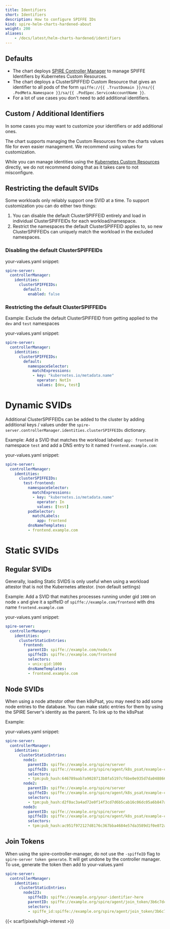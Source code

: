 ```yaml
---
title: Identifiers
short: Identifiers
description: How to configure SPIFFE IDs
kind: spire-helm-charts-hardened-about
weight: 200
aliases:
    - /docs/latest/helm-charts-hardened/identifiers
---
```


## Defaults

- The chart deploys [SPIRE Controller Manager](https://github.com/spiffe/spire-controller-manager) to manage SPIFFE Identifiers by Kubernetes Custom Resources.
- The chart deploys a ClusterSPIFFEID Custom Resource that gives an identifier to all pods of the form `spiffe://{{ .TrustDomain }}/ns/{{ .PodMeta.Namespace }}/sa/{{ .PodSpec.ServiceAccountName }}`.
- For a lot of use cases you don't need to add additional identifiers.

## Custom / Additional Identifiers

In some cases you may want to customize your identifiers or add additional ones.

The chart supports managing the Custom Resources from the charts values file for even easier management. We recommend using values for customization.

While you can manage identities using the [Kubernetes Custom Resources](https://github.com/spiffe/spire-controller-manager?tab=readme-ov-file#custom-resources) directly,
we do not recommend doing that as it takes care to not misconfigure.

## Restricting the default SVIDs

Some workloads only reliably support one SVID at a time. To support customization you can do either two things:

1. You can disable the default ClusterSPIFFEID entirely and load in individual ClusterSPIFFEIDs for each workload/namespace.
2. Restrict the namespaces the default ClusterSPIFFEID applies to, so new ClusterSPIFFEIDs can uniquely match the workload in the excluded namespaces.

### Disabling the default ClusterSPIFFEIDs

your-values.yaml snippet:
```yaml
spire-server:
  controllerManager:
    identities:
      clusterSPIFFEIDs:
        default:
          enabled: false
```

### Restricting the default ClusterSPIFFEIDs

Example: Exclude the default ClusterSPIFFEID from getting applied to the `dev` and `test` namespaces

your-values.yaml snippet:
```yaml
spire-server:
  controllerManager:
    identities:
      clusterSPIFFEIDs:
        default:
          namespaceSelector:
            matchExpressions:
            - key: "kubernetes.io/metadata.name"
              operator: NotIn
              values: [dev, test]
```

# Dynamic SVIDs

Additional ClusterSPIFFEIDs can be added to the cluster by adding additional keys / values under the `spire-server.controllerManager.identities.clusterSPIFFEIDs` dictionary.

Example: Add a SVID that matches the workload labeled `app: frontend` in namespace `test` and add a DNS entry to it named `frontend.example.com`:

your-values.yaml snippet:
```yaml
spire-server:
  controllerManager:
    identities:
      clusterSPIFFEIDs:
        test-frontend:
          namespaceSelector:
            matchExpressions:
            - key: "kubernetes.io/metadata.name"
              operator: In
              values: [test]
          podSelector:
            matchLabels:
              app: frontend
          dnsNameTemplates:
          - frontend.example.com
```

# Static SVIDs

## Regular SVIDs

Generally, loading Static SVIDS is only useful when using a workload attestor that is not the Kubernetes attestor. (non default settings)

Example: Add a SVID that matches processes running under gid `1000` on node `x` and give it a spiffeID of `spiffe://example.com/frontend` with dns name `frontend.example.com`

your-values.yaml snippet:
```yaml
spire-server:
  controllerManager:
    identities:
      clusterStaticEntries:
        frontend:
          parentID: spiffe://example.com/node/x
          spiffeID: spiffe://example.com/frontend
          selectors:
          - unix:gid:1000
          dnsNameTemplates:
          - frontend.example.com
```

## Node SVIDs

When using a node attestor other then k8sPsat, you may need to add some node entries to the database. You can make static entries for them by using the SPIRE Server's identity
as the parent. To link up to the k8sPsat

Example:

your-values.yaml snippet:
```yaml
spire-server:
  controllerManager:
    identities:
      clusterStaticEntries:
        node1:
          parentID: spiffe://example.org/spire/server
          spiffeID: spiffe://example.org/spire/agent/k8s_psat/example-cluster/e860cb09-8533-4f2e-80dc-8286d768c992
          selectors:
          - tpm:pub_hash:646789aab7a9028713b8fa5197cf6be0e935d7da048866f86224ec64c50d590c
        node2:
          parentID: spiffe://example.org/spire/server
          spiffeID: spiffe://example.org/spire/agent/k8s_psat/example-cluster/8494d54e-6ad5-4c8e-87d1-2e6b7c2315cc
          selectors:
          - tpm:pub_hash:d2f0ac3a4ad72e0f14f3cd7d6b5cab16c06dc05a6b847a03c8771d640709eadd
        node3:
          parentID: spiffe://example.org/spire/server
          spiffeID: spiffe://example.org/spire/agent/k8s_psat/example-cluster/5afebd69-7c67-4998-a953-f491c156ee35
          selectors:
          - tpm:pub_hash:ac951f972127d8176c367bba4684e57da3589d1f0e072a608d53977255503c7f
```

## Join Tokens

When using the spire-controller-manager, do not use the `-spiffeID` flag to `spire-server token generate`. It will get undone by the controller manager. To use, generate the token
then add to your-values.yaml
```yaml
spire-server:
  controllerManager:
    identities:
      clusterStaticEntries:
        node123:
          spiffeID: spiffe://example.org/your-identifier-here
          parentID: spiffe://example.org/spire/agent/join_token/3b6c7dcf-10de-406c-9733-f22846f3addb
          selectors:
          - spiffe_id:spiffe://example.org/spire/agent/join_token/3b6c7dcf-10de-406c-9733-f22846f3addb
```

{{< scarf/pixels/high-interest >}}
